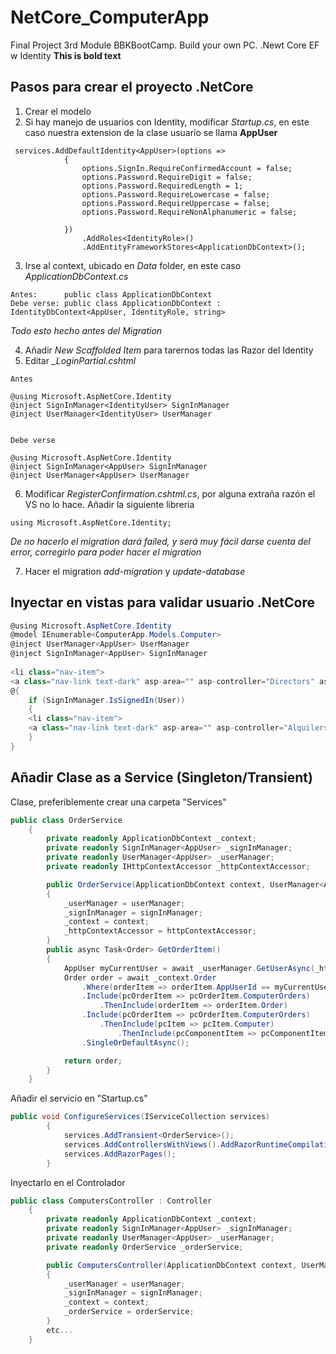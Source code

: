 # NetCore_ComputerApp
Final Project 3rd Module BBKBootCamp. Build your own PC. .Newt Core EF w Identity
**This is bold text**

## Pasos para crear el proyecto .NetCore
1. Crear el modelo
2. Si hay manejo de usuarios con Identity, modificar *Startup.cs*, en este caso nuestra extension de la clase usuario se llama **AppUser**
```
 services.AddDefaultIdentity<AppUser>(options =>
            {
                options.SignIn.RequireConfirmedAccount = false;
                options.Password.RequireDigit = false;
                options.Password.RequiredLength = 1;
                options.Password.RequireLowercase = false;
                options.Password.RequireUppercase = false;
                options.Password.RequireNonAlphanumeric = false;

            })
                .AddRoles<IdentityRole>()
                .AddEntityFrameworkStores<ApplicationDbContext>();
```
3. Irse al context, ubicado en *Data* folder, en este caso *ApplicationDbContext.cs*
```
Antes:      public class ApplicationDbContext 
Debe verse: public class ApplicationDbContext : IdentityDbContext<AppUser, IdentityRole, string>
```
*Todo esto hecho antes del Migration*

4. Añadir *New Scaffolded Item* para tarernos todas las Razor del Identity
5. Editar *_LoginPartial.cshtml*
```
Antes

@using Microsoft.AspNetCore.Identity
@inject SignInManager<IdentityUser> SignInManager
@inject UserManager<IdentityUser> UserManager


Debe verse

@using Microsoft.AspNetCore.Identity
@inject SignInManager<AppUser> SignInManager
@inject UserManager<AppUser> UserManager
```
6. Modificar *RegisterConfirmation.cshtml.cs*, por alguna extraña razón el VS no lo hace. Añadir la siguiente libreria
```
using Microsoft.AspNetCore.Identity;
```
_De no hacerlo el migration dará failed, y será muy fácil darse cuenta del error, corregirlo para poder hacer el migration_

7. Hacer el migration *add-migration* y *update-database*

## Inyectar en vistas para validar usuario .NetCore

````C#
@using Microsoft.AspNetCore.Identity
@model IEnumerable<ComputerApp.Models.Computer>
@inject UserManager<AppUser> UserManager
@inject SignInManager<AppUser> SignInManager
    
<li class="nav-item">
<a class="nav-link text-dark" asp-area="" asp-controller="Directors" asp-action="Index">Directores</a></li>
@{
	if (SignInManager.IsSignedIn(User))
    {
    <li class="nav-item">
    <a class="nav-link text-dark" asp-area="" asp-controller="Alquilers" asp 				action="Index">Alquileres</a></li>
    }
}
````



## Añadir Clase as a Service (Singleton/Transient)

Clase, preferiblemente crear una carpeta "Services"

````C#
public class OrderService
    {
        private readonly ApplicationDbContext _context;
        private readonly SignInManager<AppUser> _signInManager;
        private readonly UserManager<AppUser> _userManager;
        private readonly IHttpContextAccessor _httpContextAccessor;

        public OrderService(ApplicationDbContext context, UserManager<AppUser> userManager, SignInManager<AppUser> signInManager, IHttpContextAccessor httpContextAccessor)
        {
            _userManager = userManager;
            _signInManager = signInManager;
            _context = context;
            _httpContextAccessor = httpContextAccessor;
        }
        public async Task<Order> GetOrderItem()
        {
            AppUser myCurrentUser = await _userManager.GetUserAsync(_httpContextAccessor.HttpContext.User);
            Order order = await _context.Order
                .Where(orderItem => orderItem.AppUserId == myCurrentUser.Id)
                .Include(pcOrderItem => pcOrderItem.ComputerOrders)
                    .ThenInclude(orderItem => orderItem.Order)
                .Include(pcOrderItem => pcOrderItem.ComputerOrders)
                    .ThenInclude(pcItem => pcItem.Computer)
                        .ThenInclude(pcComponentItem => pcComponentItem.ComputerComponents)
                .SingleOrDefaultAsync();

            return order;
        }
    }
````

Añadir el servicio en "Startup.cs"

```c#
public void ConfigureServices(IServiceCollection services)
        {          
            services.AddTransient<OrderService>();
            services.AddControllersWithViews().AddRazorRuntimeCompilation();
            services.AddRazorPages();
        }
```

Inyectarlo en el Controlador

```C#
public class ComputersController : Controller
    {
        private readonly ApplicationDbContext _context;
        private readonly SignInManager<AppUser> _signInManager;
        private readonly UserManager<AppUser> _userManager;
        private readonly OrderService _orderService;

        public ComputersController(ApplicationDbContext context, UserManager<AppUser> userManager, SignInManager<AppUser> signInManager, OrderService orderService)
        {
            _userManager = userManager;
            _signInManager = signInManager;
            _context = context;
            _orderService = orderService;
        }
        etc...
    }
```

